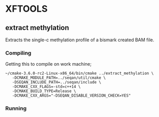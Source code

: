 # XFTOOLS

## extract methylation

Extracts the single-c methylation profile of a bismark created BAM file.

### Compiling

Getting this to compile on work machine;

```
~/cmake-3.6.0-rc2-Linux-x86_64/bin/cmake ../extract_methylation \
   -DCMAKE_MODULE_PATH=../seqan/util/cmake \
   -DSEQAN_INCLUDE_PATH=../seqan/include \
   -DCMAKE_CXX_FLAGS=-std=c++14 \
   -DCMAKE_BUILD_TYPE=Release \
   -DCMAKE_CXX_ARGS="-DSEQAN_DISABLE_VERSION_CHECK=YES" 
```

### Running


